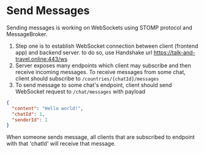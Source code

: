 # Send Messages

Sending messages is working on WebSockets using STOMP protocol and MessageBroker.

1. Step one is to establish WebSocket connection between client (frontend app) and backend server.
   to do so, use Handshake url https://talk-and-travel.online:443/ws
2. Server exposes many endpoints which client may subscribe and then receive incoming messages.
   To receive messages from some chat, client should subscribe to `/countries/{chatId}/messages`
3. To send message to some chat's endpoint, client should send WebSocket request to `/chat/messages`
   with payload

```json
{
  "content": "Hello world!",
  "chatId": 1,
  "senderId": 1
} 
```

When someone sends message, all clients that are subscribed to endpoint with that 'chatId' will
receive that message.